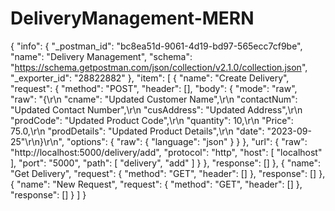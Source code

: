 ﻿# DeliveryManagement-MERN
{
	"info": {
		"_postman_id": "bc8ea51d-9061-4d19-bd97-565ecc7cf9be",
		"name": "Delivery Management",
		"schema": "https://schema.getpostman.com/json/collection/v2.1.0/collection.json",
		"_exporter_id": "28822882"
	},
	"item": [
		{
			"name": "Create Delivery",
			"request": {
				"method": "POST",
				"header": [],
				"body": {
					"mode": "raw",
					"raw": "{\r\n  \"cname\": \"Updated Customer Name\",\r\n  \"contactNum\": \"Updated Contact Number\",\r\n  \"cusAddress\": \"Updated Address\",\r\n  \"prodCode\": \"Updated Product Code\",\r\n  \"quantity\": 10,\r\n  \"Price\": 75.0,\r\n  \"prodDetails\": \"Updated Product Details\",\r\n  \"date\": \"2023-09-25\"\r\n}\r\n",
					"options": {
						"raw": {
							"language": "json"
						}
					}
				},
				"url": {
					"raw": "http://localhost:5000/delivery/add",
					"protocol": "http",
					"host": [
						"localhost"
					],
					"port": "5000",
					"path": [
						"delivery",
						"add"
					]
				}
			},
			"response": []
		},
		{
			"name": "Get Delivery",
			"request": {
				"method": "GET",
				"header": []
			},
			"response": []
		},
		{
			"name": "New Request",
			"request": {
				"method": "GET",
				"header": []
			},
			"response": []
		}
	]
}

